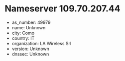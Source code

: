 # Nameserver 109.70.207.44

* as_number: 49979
* name: Unknown
* city: Como
* country: IT
* organization: LA Wireless Srl
* version: Unknown
* dnssec: Unknown
